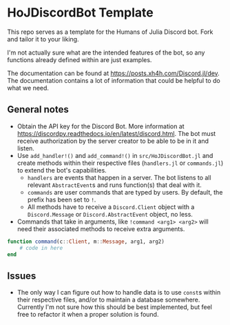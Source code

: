 # HoJDiscordBot Template
This repo serves as a template for the Humans of Julia Discord bot. Fork and tailor it to your liking.

I'm not actually sure what are the intended features of the bot, so any functions already defined within are just examples.

The documentation can be found at https://posts.xh4h.com/Discord.jl/dev. The documentation contains a lot of information that could be helpful to do what we need.

## General notes
- Obtain the API key for the Discord Bot. More information at https://discordpy.readthedocs.io/en/latest/discord.html. The bot must receive authorization by the server creator to be able to be in it and listen.
- Use `add_handler!()` and `add_command!()` in `src/HoJDiscordBot.jl` and create methods within their respective files (`handlers.jl` or `commands.jl`) to extend the bot's capabilities.
  - `handlers` are events that happen in a server. The bot listens to all relevant `AbstractEvent`s and runs function(s) that deal with it.
  - `commands` are user commands that are typed by users. By default, the prefix has been set to `!`.
  - All methods have to receive a `Discord.Client` object with a `Discord.Message` or `Discord.AbstractEvent` object, no less. 
- Commands that take in arguments, like `!command <arg1> <arg2>` will need their associated methods to receive extra arguments. 
```julia
function command(c::Client, m::Message, arg1, arg2)
    # code in here
end
```

## Issues
- The only way I can figure out how to handle data is to use `const`s within their respective files, and/or to maintain a database somewhere. Currently I'm not sure how this should be best implemented, but feel free to refactor it when a proper solution is found.